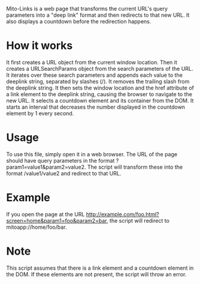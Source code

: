 Mito-Links is a web page that transforms the current URL's query parameters into a "deep link" format and then redirects to that new URL. It also displays a countdown before the redirection happens.

# How it works
It first creates a URL object from the current window location.
Then it creates a URLSearchParams object from the search parameters of the URL.
It iterates over these search parameters and appends each value to the deeplink string, separated by slashes (/).
It removes the trailing slash from the deeplink string.
It then sets the window location and the href attribute of a link element to the deeplink string, causing the browser to navigate to the new URL.
It selects a countdown element and its container from the DOM.
It starts an interval that decreases the number displayed in the countdown element by 1 every second.

# Usage
To use this file, simply open it in a web browser. The URL of the page should have query parameters in the format ?param1=value1&param2=value2. The script will transform these into the format /value1/value2 and redirect to that URL.

# Example
If you open the page at the URL http://example.com/foo.html?screen=home&param1=foo&param2=bar, the script will redirect to mitoapp://home/foo/bar.

# Note
This script assumes that there is a link element and a countdown element in the DOM. If these elements are not present, the script will throw an error.
